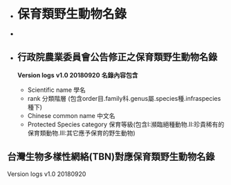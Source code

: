 + # 保育類野生動物名錄
+
+ ## 行政院農業委員會公告修正之保育類野生動物名錄

  **Version logs**
  **v1.0 20180920**
  **名錄內容包含**
  + Scientific name 學名
  + rank 分類階層 (包含order目.family科.genus屬.species種.infraspecies種下)
  + Chinese common name 中文名
  + Protected Species category 保育等級(包含I:瀕臨絕種動物.II:珍貴稀有的保育類動物.III:其它應予保育的野生動物)
  
## 台灣生物多樣性網絡(TBN)對應保育類野生動物名錄

Version logs
v1.0 20180920

